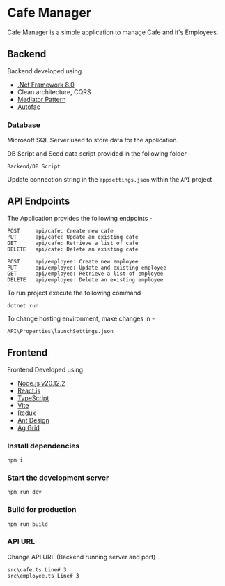 # Cafe Manager
Cafe Manager is a simple application to manage Cafe and it's Employees.

## Backend

Backend developed using 

- [.Net Framework 8.0](https://github.com/dotnet/core/blob/main/release-notes/8.0/8.0.3/8.0.203.md)
- Clean architecture, CQRS
- [Mediator Pattern](https://www.nuget.org/packages/mediatr/)
- [Autofac](https://autofac.org/)

### Database

Microsoft SQL Server used to store data for the application.

DB Script and Seed data script provided in the following folder -

`Backend/DB Script`

Update connection string in the `appsettings.json` within the `API` project

## API Endpoints

The Application provides the following endpoints -

```
POST     api/cafe: Create new cafe
PUT      api/cafe: Update an existing cafe
GET      api/cafe: Retrieve a list of cafe
DELETE   api/cafe: Delete an existing cafe

POST     api/employee: Create new employee
PUT      api/employee: Update and existing employee
GET      api/employee: Retrieve a list of employee
DELETE   api/employee: Delete an existing employee
```
To run project execute the following command

`dotnet run`

To change hosting environment, make changes in -

`API\Properties\launchSettings.json`

## Frontend

Frontend Developed using 


- [Node.js v20.12.2](https://nodejs.org/en/download/prebuilt-installer)
- [React.js](https://react.dev/)
- [TypeScript](https://www.typescriptlang.org/docs/handbook/react.html)
- [Vite](https://vite.dev/)
- [Redux](https://redux.js.org/)
- [Ant Design](https://ant.design/)
- [Ag Grid](https://www.ag-grid.com/)


### Install dependencies

`npm i`

### Start the development server

`npm run dev`

### Build for production

`npm run build`

### API URL

Change API URL (Backend running server and port)

```
src\cafe.ts Line# 3
src\employee.ts Line# 3
```

